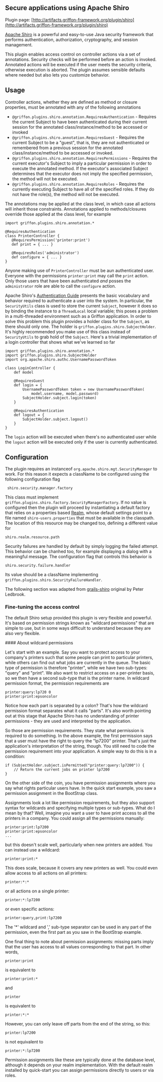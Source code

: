 
Secure applications using Apache Shiro
--------------------------------------

Plugin page: [http://artifacts.griffon-framework.org/plugin/shiro](http://artifacts.griffon-framework.org/plugin/shiro)


[Apache Shiro][1] is a powerful and easy-to-use Java security framework that
performs authentication, authorization, cryptography, and session management.

This plugin enables access control on controller actions via a set of annotations.
Security checks will be performed before an action is invoked. Annotated actions
will be executed if the user meets the security criteria, otherwise execution is
aborted. The plugin assumes sensible defaults where needed but also lets you
customize behavior.

Usage
-----

Controller actions, whether they are defined as method or closure properties, must
be annotated with any of the following annotations

 * `@griffon.plugins.shiro.annotation.RequiresAuthentication` - Requires the
   current Subject to have been authenticated during their current session for
   the annotated class/instance/method to be accessed or invoked
 * `@griffon.plugins.shiro.annotation.RequiresGuest` - Requires the current
   Subject to be a "guest", that is, they are not authenticated or remembered
   from a previous session for the annotated class/instance/method to be
   accessed or invoked.
 * `@griffon.plugins.shiro.annotation.RequiresPermissions` - Requires the
   current executor's Subject to imply a particular permission in order to
   execute the annotated method. If the executor's associated Subject determines
   that the executor does not imply the specified permission, the method will not
   be executed.
 * `@griffon.plugins.shiro.annotation.RequiresRoles` - Requires the currently
   executing Subject to have all of the specified roles. If they do not have the
   role(s), the method will not be executed.

The annotations may be applied at the class level, in which case all actions will
inherit those constraints. Annotations applied to methods/closures override those
applied at the class level, for example

    import griffon.plugins.shiro.annotation.*

    @RequiresAuthentication
    class PrinterController {
       @RequiresPermission('printer:print')
       def print = { ... }

       @RequiresRoles('administrator')
       def configure = { ... }
    }

Anyone making use of `PrinterController` must be aun authenticated user. Everyone
with the permissions `printer:print` may call the `print` action. Only those users
that have been authenticated _and_ posses the `administrator` role are able to
call the `configure` action.

Apache Shiro's [Authentication Guide][2] presents the basic vocabulary and
behavior required to authenticate a user into the system. In particular, the
`SecurityUtils` class is used to store the current `Subject`, however it does so
by binding the instance to a `ThreadLocal` local variable; this poses a problem
in a multi-threaded environment such as a Griffon application. In order to solve
this problem this plugin provides a holder class for the `Subject`, as there
should only one. The holder is `griffon.plugins.shiro.SubjectHolder`. It's highly
recommended you make use of this class instead of `SecurityUtils` to grab hold
of the `Subject`. Here's a trivial implementation of a login controller that
shows what we've learned so far

    import griffon.plugins.shiro.annotation.*
    import griffon.plugins.shiro.SubjectHolder
    import org.apache.shiro.authc.UsernamePasswordToken

    class LoginController {
        def model

        @RequiresGuest
        def login = {
            UsernamePasswordToken token = new UsernamePasswordToken(
                model.username, model.password)
            SubjectHolder.subject.login(token)
        }

        @RequiresAuthentication
        def logout = {
            SubjectHolder.subject.logout()
        }
    }

The `login` action will be executed when there's no authenticated user while
the `logout` action will be executed only if the user is currently authenticated.

Configuration
-------------

The plugin requires an instanceof `org.apache.shiro.mgt.SecurityManager` to work.
For this reason it expects a className to be configured using the following
configuration flag

     shiro.security.manager.factory

This class must implement `griffon.plugins.shiro.factory.SecurityManagerFactory`.
If no value is configured then the plugin will proceed by instantiating a default
factory that relies on a properties based [Realm][3], whose default settings point
to a file named `shiro-users.properties` that must be available in the classpath.
The location of this resource may be changed too, defining a different value for

    shiro.realm.resource.path

Security failures are handled by default by simply logging the failed attempt.
This behavior can be chanhed too, for example displaying a dialog with a meaningful
message. The configuration flag that controls this behavior is

    shiro.security.failure.handler

Its value should be a className implementing `griffon.plugins.shiro.SecurityFailureHandler`.

The following section was adapted from [grails-shiro][4] original by Peter Ledbrook.

### Fine-tuning the access control

The default Shiro setup provided this plugin  is very flexible and powerful. It's
based on permission strings known as "wildcard permissions" that are simple to
use, but in some ways difficult to understand because they are also very flexible.

#### About wildcard permissions

Let's start with an example. Say you want to protect access to your company's
printers such that some people can print to particular printers, while others
can find out what jobs are currently in the queue. The basic type of permission
is therefore "printer", while we have two sub-types: "query" and "print". We
also want to restrict access on a per-printer basis, so we then have a second
sub-type that is the printer name. In wildcard permission format, the permission
requirements are

    printer:query:lp720 0
    printer:print:epsoncolor

Notice how each part is separated by a colon? That's how the wildcard permission
format separates what it calls "parts". It's also worth pointing out at this
stage that Apache Shiro has no understanding of printer permissions - they are
used and interpreted by the application.

So those are permission requirements. They state what permission is required to
do something. In the above example, the first permission says that a user must
have the right to query the "lp7200" printer. That's just the application's
interpretation of the string, though. You still need to code the permission
requirement into your application. A simple way to do this is in a condition:

    if (SubjectHolder.subject.isPermitted("printer:query:lp7200")) {
        // Return the current jobs on printer lp7200
    }

On the other side of the coin, you have permission assignments where you say what
rights particular users have. In the quick start example, you saw a permission
assignment in the BootStrap class.

Assignments look a lot like permission requirements, but they also support syntax
for wildcards and specifying multiple types or sub-types. What do I mean by that?
Well, imagine you want a user to have print access to all the printers in a company.
You could assign all the permissions manually:

    printer:print:lp7200
    printer:print:epsoncolor
    ...

but this doesn't scale well, particularly when new printers are added. You can
instead use a wildcard:

    printer:print:*

This does scale, because it covers any new printers as well. You could even allow
access to all actions on all printers:

    printer:*:*

or all actions on a single printer:

    printer:*:lp7200

or even specific actions:

    printer:query,print:lp7200

The '*' wildcard and ',' sub-type separator can be used in any part of the
permission, even the first part as you saw in the BootStrap example.

One final thing to note about permission assignments: missing parts imply that
the user has access to all values corresponding to that part. In other words,

    printer:print

is equivalent to

    printer:print:*

and

    printer

is equivalent to

    printer:*:*

However, you can only leave off parts from the end of the string, so this:

    printer:lp7200

is not equivalent to

    printer:*:lp7200

Permission assignments like these are typically done at the database level,
although it depends on your realm implementation. With the default realm
installed by quick-start you can assign permissions directly to users or via roles.

[1]: http://shiro.apache.org/
[2]: http://shiro.apache.org/java-authentication-guide.html
[3]: http://shiro.apache.org/static/current/apidocs/org/apache/shiro/realm/Realm.html
[4]: http://grails.org/plugin/shiro

